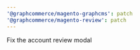 ```yaml
---
'@graphcommerce/magento-graphcms': patch
'@graphcommerce/magento-review': patch
---
```


Fix the account review modal
